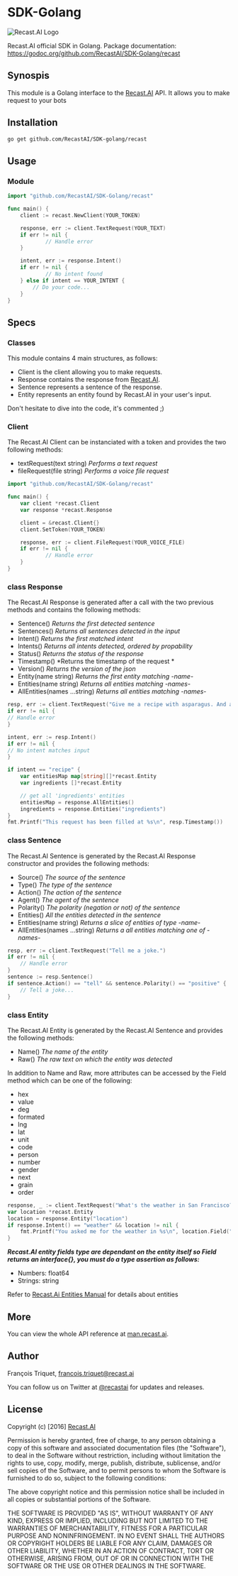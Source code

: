 # SDK-Golang

[logo]: https://github.com/RecastAI/SDK-NodeJs/blob/master/misc/logo-inline.png "Recast.AI"

![Recast.AI Logo][logo]

Recast.AI official SDK in Golang.
Package documentation: https://godoc.org/github.com/RecastAI/SDK-Golang/recast

## Synospis

This module is a Golang interface to the [Recast.AI](https://recast.ai) API. It allows you to make request to your bots

## Installation


```bash
go get github.com/RecastAI/SDK-golang/recast
```

## Usage

### Module

```go
import "github.com/RecastAI/SDK-Golang/recast"

func main() {
	client := recast.NewClient(YOUR_TOKEN)

    response, err := client.TextRequest(YOUR_TEXT)
    if err != nil {
            // Handle error
    }

    intent, err := response.Intent()
    if err != nil {
            // No intent found
    } else if intent == YOUR_INTENT {
        // Do your code...
    }
}
```

## Specs

### Classes

This module contains 4 main structures, as follows:

* Client is the client allowing you to make requests.
* Response contains the response from [Recast.AI](https://recast.ai).
* Sentence represents a sentence of the response.
* Entity represents an entity found by Recast.AI in your user's input.

Don't hesitate to dive into the code, it's commented ;)

### Client

The Recast.AI Client can be instanciated with a token and provides the two following methods:

* textRequest(text string) *Performs a text request*
* fileRequest(file string) *Performs a voice file request*

```go
import "github.com/RecastAI/SDK-Golang/recast"

func main() {
    var client *recast.Client
    var response *recast.Response

    client = &recast.Client{}
    client.SetToken(YOUR_TOKEN)

    response, err := client.FileRequest(YOUR_VOICE_FILE)
    if err != nil {
            // Handle error
    }
}

```

### class Response

The Recast.AI Response is generated after a call with the two previous methods and contains the following methods:
* Sentence()  *Returns the first detected sentence*
* Sentences() *Returns all sentences detected in the input*
* Intent()    *Returns the first matched intent*
* Intents() *Returns all intents detected, ordered by propability*
* Status() *Returns the status of the response*
* Timestamp() *Returns the timestamp of the request *
* Version() *Returns the version of the json*
* Entity(name string) *Returns the first entity matching -name-*
* Entities(name string) *Returns all entities matching -names-*
* AllEntities(names ...string) *Returns all entities matching -names-*

```go
resp, err := client.TextRequest("Give me a recipe with asparagus. And a recipe with tomatoes.")
if err != nil {
// Handle error
}

intent, err := resp.Intent()
if err != nil {
// No intent matches input
}

if intent == "recipe" {
	var entitiesMap map[string][]*recast.Entity
    var ingredients []*recast.Entity

    // get all 'ingredients' entities
    entitiesMap = response.AllEntities()
    ingredients = response.Entities("ingredients")
}
fmt.Printf("This request has been filled at %s\n", resp.Timestamp())
```

### class Sentence

The Recast.AI Sentence is generated by the Recast.AI Response constructor and provides the following methods:

* Source() *The source of the sentence*
* Type() *The type of the sentence*
* Action() *The action of the sentence*
* Agent() *The agent of the sentence*
* Polarity() *The polarity (negation or not) of the sentence*
* Entities() *All the entities detected in the sentence*
* Entities(name string) *Returns a slice of entities of type -name-*
* AllEntities(names ...string) *Returns a all entities matching one of -names-*

```go
resp, err := client.TextRequest("Tell me a joke.")
if err != nil {
	// Handle error
}
sentence := resp.Sentence()
if sentence.Action() == "tell" && sentence.Polarity() == "positive" {
	// Tell a joke...
}
```

### class Entity

The Recast.AI Entity is generated by the Recast.AI Sentence and provides the following methods:

* Name() *The name of the entity*
* Raw() *The raw text on which the entity was detected*

In addition to Name and Raw, more attributes can be accessed by the Field method which can be one of the following:

* hex
* value
* deg
* formated
* lng
* lat
* unit
* code
* person
* number
* gender
* next
* grain
* order

```go
response, _ := client.TextRequest("What's the weather in San Francisco?")
var location *recast.Entity
location = response.Entity("location")
if response.Intent() == "weather" && location != nil {
	fmt.Printf("You asked me for the weather in %s\n", location.Field("formated").(string))
}
```
***Recast.AI entity fields type are dependant on the entity itself so Field returns an interface{}, you must do a type assertion as follows:***
* Numbers: float64
* Strings: string

Refer to [Recast.Ai Entities Manual](https://man.recast.ai/#list-of-entities) for details about entities



## More

You can view the whole API reference at [man.recast.ai](https://man.recast.ai).


## Author

François Triquet, francois.triquet@recast.ai

You can follow us on Twitter at [@recastai](https://twitter.com/recastai) for updates and releases.

## License

Copyright (c) [2016] [Recast.AI](https://recast.ai)

Permission is hereby granted, free of charge, to any person obtaining a copy
of this software and associated documentation files (the "Software"), to deal
in the Software without restriction, including without limitation the rights
to use, copy, modify, merge, publish, distribute, sublicense, and/or sell
copies of the Software, and to permit persons to whom the Software is
furnished to do so, subject to the following conditions:

The above copyright notice and this permission notice shall be included in all
copies or substantial portions of the Software.

THE SOFTWARE IS PROVIDED "AS IS", WITHOUT WARRANTY OF ANY KIND, EXPRESS OR
IMPLIED, INCLUDING BUT NOT LIMITED TO THE WARRANTIES OF MERCHANTABILITY,
FITNESS FOR A PARTICULAR PURPOSE AND NONINFRINGEMENT. IN NO EVENT SHALL THE
AUTHORS OR COPYRIGHT HOLDERS BE LIABLE FOR ANY CLAIM, DAMAGES OR OTHER
LIABILITY, WHETHER IN AN ACTION OF CONTRACT, TORT OR OTHERWISE, ARISING FROM,
OUT OF OR IN CONNECTION WITH THE SOFTWARE OR THE USE OR OTHER DEALINGS IN THE
SOFTWARE.
